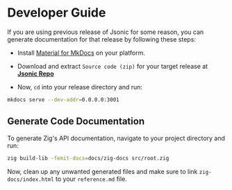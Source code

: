 # Developer Guide

If you are using previous release of Jsonic for some reason, you can generate documentation for that release by following these steps:

- Install [Material for MkDocs](https://squidfunk.github.io/mkdocs-material/getting-started/) on your platform.

- Download and extract `Source code (zip)` for your target release at [**Jsonic Repo**](https://github.com/bitlaab-bolt/jsonic)

- Now, `cd` into your release directory and run:

```sh
mkdocs serve --dev-addr=0.0.0.0:3001
```

## Generate Code Documentation

To generate Zig's API documentation, navigate to your project directory and run:

```sh
zig build-lib -femit-docs=docs/zig-docs src/root.zig
```

Now, clean up any unwanted generated files and make sure to link `zig-docs/index.html` to your `reference.md` file.
